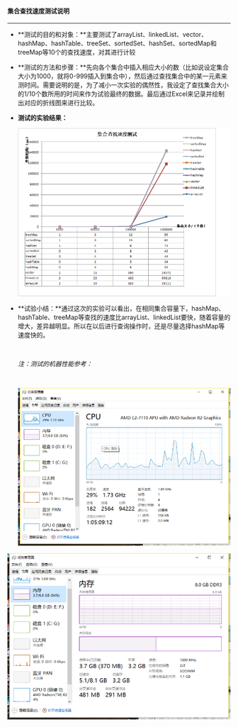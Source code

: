#### 集合查找速度测试说明

------

- **测试的目的和对象：**主要测试了arrayList、linkedList、vector、hashMap、hashTable、treeSet、sortedSet、hashSet、sortedMap和treeMap等10个的查找速度，对其进行计较

- **测试的方法和步骤：**先向各个集合中插入相应大小的数（比如说设定集合大小为1000，就将0-999插入到集合中），然后通过查找集合中的某一元素来测时间。需要说明的是，为了减小一次实验的偶然性，我设定了查找集合大小的1/10个数所用的时间来作为试验最终的数据。最后通过Excel来记录并绘制出对应的折线图来进行比较。

- **测试的实验结果：**

  ![集合速度测试.png](https://github.com/KatherineCaiting/JAVA_SchoolWork/blob/master/%E7%AC%AC%E4%B8%89%E6%AC%A1%E4%BD%9C%E4%B8%9A/images/%E9%9B%86%E5%90%88%E9%80%9F%E5%BA%A6%E6%B5%8B%E8%AF%95.png?raw=true)

- **试验小结：**通过这次的实验可以看出，在相同集合容量下，hashMap、hashTable、treeMap等查找的速度比arrayList、linkedList要快，随着容量的增大，差异越明显。所以在以后进行查询操作时，还是尽量选择hashMap等速度快的。

  ​

  *注：测试的机器性能参考：*

  ​

  ![CPU.png](https://github.com/KatherineCaiting/JAVA_SchoolWork/blob/master/%E7%AC%AC%E4%B8%89%E6%AC%A1%E4%BD%9C%E4%B8%9A/images/CPU.png?raw=true)

![内存.png](https://github.com/KatherineCaiting/JAVA_SchoolWork/blob/master/%E7%AC%AC%E4%B8%89%E6%AC%A1%E4%BD%9C%E4%B8%9A/images/%E5%86%85%E5%AD%98.png?raw=true)

